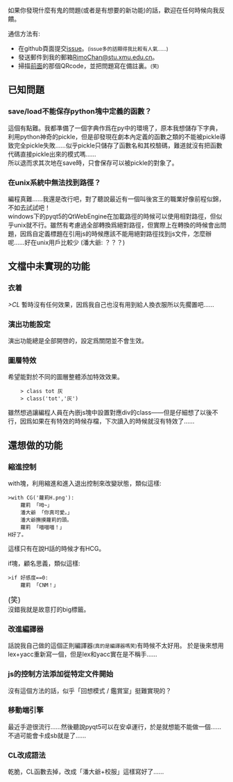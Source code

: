 如果你發現什麼有鬼的問題(或者是有想要的新功能)的話，歡迎在任何時候向我反饋。   

通信方法有:

+ 在github頁面提交[issue](https://github.com/RimoChan/Librian/issues)。<small>(issue多的話顯得我比較有人氣……)</small>
+ 發送郵件到我的郵箱[RimoChan@stu.xmu.edu.cn](mailto:RimoChan@stu.xmu.edu.cn)。
+ 掃描[前面](../../主頁/#_5)的那個QRcode，並把問題寫在備註裏。<small>(笑)</small>

## 已知問題

### save/load不能保存python塊中定義的函數？

這個有點難。我都準備了一個字典作爲在py中的環境了，原本我想儲存下字典，利用python神奇的pickle，但是卻發現在劇本內定義的函數之類的不能被pickle導致完全pickle失敗……似乎pickle只儲存了函數名和其校驗碼，難道就沒有把函數代碼直接pickle出來的模式嗎……   
所以退而求其次地在save時，只會保存可以被pickle的對象了。

### 在unix系統中無法找到路徑？

編程真難……我還是改行吧，對了聽說最近有一個叫後宮王的職業好像前程似錦，不如去試試吧！   
windows下的pyqt5的QtWebEngine在加載路徑的時候可以使用相對路徑，但似乎unix就不行。雖然有考慮過全部轉換爲絕對路徑，但實際上在轉換的時候會出問題，因爲自定義標題在引用js的時候應該不能用絕對路徑找到js文件，怎麼辦呢……好在unix用戶比較少 (潘大爺: ？？？)

## 文檔中未實現的功能

### 衣着
*>CL* 暫時沒有任何效果，因爲我自己也沒有用到給人換衣服所以先擱置吧……

### 演出功能設定
演出功能總是全部開啓的，設定爲關閉並不會生效。

### 圖層特效
希望能對於不同的圖層整體添加特效效果。
```
    > class tot 灰
    > class('tot','灰')
```
雖然想過讓編程人員在內嵌js塊中設置對應div的class——但是仔細想了以後不行，因爲如果在有特效的時候存檔，下次讀入的時候就沒有特效了……

## 還想做的功能

### 縮進控制
with塊，利用縮進和進入退出控制來改變狀態，類似這樣: 

    >with CG('蘿莉H.png'):
        蘿莉 「呣~」
        潘大爺 「你真可愛。」
        潘大爺撫摸蘿莉的頭。
        蘿莉 「喵喵喵！」
    H好了。

這樣只有在說H話的時候才有HCG。

if塊，顧名思義，類似這樣: 
    
    >if 好感度==0:
        蘿莉 「CNM！」

<big>(笑)</big>   
沒錯我就是故意打的big標籤。

### 改進編譯器
話說我自己做的這個正則編譯器<small>(真的是編譯器嗎笑)</small>有時候不太好用。
於是後來想用lex+yacc重新寫一個，但是lex和yacc實在是不稱手……

### js的控制方法添加從特定文件開始
沒有這個方法的話，似乎「回想模式 / 鑑賞室」挺難實現的？

### 移動端引擎
最近手遊很流行……然後聽說pyqt5可以在安卓運行，於是就想能不能做一個……   
不過可能會卡成sb就是了……

### CL改成語法
乾脆，CL函數去掉，改成「潘大爺+校服」這樣寫好了……